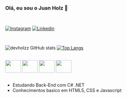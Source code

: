 ### Olá, eu sou o Juan Holz 👋

<br />

[![Instagram](https://img.shields.io/badge/Instagram-E4405F?style=for-the-badge&logo=instagram&logoColor=white)](https://www.instagram.com/holzjuan/) 
[![Linkedin](https://img.shields.io/badge/LinkedIn-0077B5?style=for-the-badge&logo=linkedin&logoColor=white)](https://www.linkedin.com/in/juan-holz-gon%C3%A7alves-18a4b52a2)

<br />

![devholzz GitHub stats](https://github-readme-stats.vercel.app/api?username=juanholzg&show_icons=true&theme=onedark)
[![Top Langs](https://github-readme-stats.vercel.app/api/top-langs/?username=juanholzg&layout=pie)](https://github.com/devholzz)

<br />

<div styles="display: inline_block">
    <img align="center" width="50px" height="40px" src="https://cdn.jsdelivr.net/gh/devicons/devicon/icons/csharp/csharp-original.svg" />
    <img align="center" width="50px" height="40px" src="https://cdn.jsdelivr.net/gh/devicons/devicon/icons/html5/html5-plain-wordmark.svg" />
    <img align="center" width="50px" height="40px" src="https://cdn.jsdelivr.net/gh/devicons/devicon/icons/css3/css3-plain-wordmark.svg" />
    <img align="center" width="50px" height="40px" src="https://cdn.jsdelivr.net/gh/devicons/devicon/icons/javascript/javascript-plain.svg" />
</div>

<br />

- Estudando Back-End com C# .NET
- Conhecimentos basico em HTML5, CSS e Javascript

